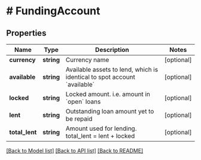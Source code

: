 # # FundingAccount

## Properties

Name | Type | Description | Notes
------------ | ------------- | ------------- | -------------
**currency** | **string** | Currency name | [optional] 
**available** | **string** | Available assets to lend, which is identical to spot account &#x60;available&#x60; | [optional] 
**locked** | **string** | Locked amount. i.e. amount in &#x60;open&#x60; loans | [optional] 
**lent** | **string** | Outstanding loan amount yet to be repaid | [optional] 
**total_lent** | **string** | Amount used for lending. total_lent &#x3D; lent + locked | [optional] 

[[Back to Model list]](../../README.md#documentation-for-models) [[Back to API list]](../../README.md#documentation-for-api-endpoints) [[Back to README]](../../README.md)
